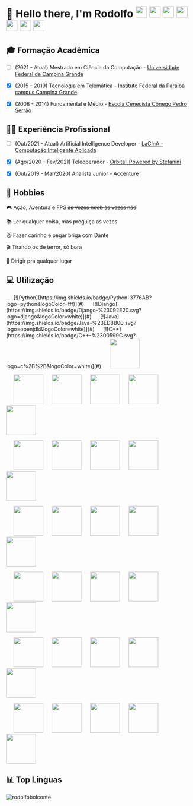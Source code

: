 # 👋 Hello there, I'm Rodolfo <a href="https://bolconte.wordpress.com" target="_blank"><img src="https://cdn.worldvectorlogo.com/logos/wordpress-blue.svg" width="30" height="30"/></a> <a href="https://linkedin.com/in/bolconte" target="_blank"><img src="https://cdn.worldvectorlogo.com/logos/linkedin-icon.svg" width="30" height="30"/></a> <a href="http://lattes.cnpq.br/0431132751476325" target="_blank"><img src="https://www.ufpb.br/ppgs/contents/imagens/logo-lattes.png/@@images/image.png" width="30" height="30"/></a> <a href="https://t.me/bolconte" target="_blank"><img src="https://cdn.worldvectorlogo.com/logos/telegram-2019-logo.svg" width="30" height="30"/></a> <a href="https://facebook.com/rbolconte" target="_blank"><img src="https://cdn.worldvectorlogo.com/logos/facebook-2020-1-1.svg" width="30" height="30"/></a> <a href="https://instagram.com/bolconte" target="_blank"><img src="https://cdn3.iconfinder.com/data/icons/popular-services-brands/512/instagram-512.png" width="30" height="30"/></a> <a href="https://www.skoob.com.br/usuario/8048131" target="_blank"><img src="http://paginapessoal.utfpr.edu.br/sidgleyandrade/skoob.png/image" width="30" height="30"/></a>

## 🎓 Formação Acadêmica
- [ ] (2021 - Atual) Mestrado em Ciência da Computação - <a href="https://www.computacao.ufcg.edu.br/mestrado-e-doutorado" target="_blank">Universidade Federal de Campina Grande</a>

- [X] (2015 - 2019) Tecnologia em Telemática - <a href="https://estudante.ifpb.edu.br/cursos/27/" target="_blank">Instituto Federal da Paraíba campus Campina Grande</a>

- [X] (2008 - 2014) Fundamental e Médio - <a href="http://cnec.br/" target="_blank">Escola Cenecista Cônego Pedro Serrão</a>

## 👨‍💻 Experiência Profissional

- [ ] (Out/2021 - Atual) Artificial Intelligence Developer - <a href="https://lacina.computacao.ufcg.edu.br/home" target="_blank">LaCInA - Computação Inteligente Aplicada</a>

- [X] (Ago/2020 - Fev/2021) Teleoperador - <a href="https://orbitall.com.br/" target="_blank">Orbitall Powered by Stefanini</a>

- [X] (Out/2019 - Mar/2020) Analista Junior - <a href="https://www.accenture.com/" target="_blank">Accenture</a>

## 🎢 Hobbies

🎮 Ação, Aventura e FPS ~~às vezes noob às vezes não~~

📚 Ler qualquer coisa, mas preguiça as vezes

😼 Fazer carinho e pegar briga com Dante

🎬 Tirando os de terror, só bora

🚗 Dirigir pra qualquer lugar

## 💻 Utilização

<p>
&nbsp;&nbsp;&nbsp;&nbsp;&nbsp;[![Python](https://img.shields.io/badge/Python-3776AB?logo=python&logoColor=fff)](#) &nbsp;&nbsp;&nbsp;&nbsp;&nbsp;[![Django](https://img.shields.io/badge/Django-%23092E20.svg?logo=django&logoColor=white)](#) &nbsp;&nbsp;&nbsp;&nbsp;&nbsp;[![Java](https://img.shields.io/badge/Java-%23ED8B00.svg?logo=openjdk&logoColor=white)](#) &nbsp;&nbsp;&nbsp;&nbsp;&nbsp;[![C++](https://img.shields.io/badge/C++-%2300599C.svg?logo=c%2B%2B&logoColor=white)](#) &nbsp;&nbsp;&nbsp;&nbsp;&nbsp;<img src="https://cdn.worldvectorlogo.com/logos/mysql-4.svg" width="80" height="80"/>
</p>






<p>
&nbsp;&nbsp;&nbsp;&nbsp;&nbsp;<img src="https://cdn.worldvectorlogo.com/logos/python-4.svg" width="80" height="80"/> &nbsp;&nbsp;&nbsp;&nbsp;&nbsp;<img src="https://cdn.worldvectorlogo.com/logos/django-community.svg" width="80" height="80"/> &nbsp;&nbsp;&nbsp;&nbsp;&nbsp;<img src="https://cdn.worldvectorlogo.com/logos/java.svg" width="80" height="80"/> &nbsp;&nbsp;&nbsp;&nbsp;&nbsp;<img src="https://cdn.worldvectorlogo.com/logos/c.svg" width="80" height="80"/> &nbsp;&nbsp;&nbsp;&nbsp;&nbsp;<img src="https://cdn.worldvectorlogo.com/logos/mysql-4.svg" width="80" height="80"/>
</p>

<p>
&nbsp;&nbsp;&nbsp;&nbsp;&nbsp;<img src="https://cdn.worldvectorlogo.com/logos/html-1.svg" width="80" height="80"/> &nbsp;&nbsp;&nbsp;&nbsp;&nbsp;<img src="https://cdn.worldvectorlogo.com/logos/css-3.svg" width="80" height="80"/> &nbsp;&nbsp;&nbsp;&nbsp;&nbsp;<img src="https://cdn.worldvectorlogo.com/logos/javascript-1.svg" width="80" height="80"/> &nbsp;&nbsp;&nbsp;&nbsp;&nbsp;<img src="https://cdn.worldvectorlogo.com/logos/jquery.svg" width="80" height="80"/> &nbsp;&nbsp;&nbsp;&nbsp;&nbsp;<img src="https://cdn.worldvectorlogo.com/logos/bootstrap-4.svg" width="80" height="80"/>
</p>

<p>
&nbsp;&nbsp;&nbsp;&nbsp;&nbsp;<img src="https://cdn.worldvectorlogo.com/logos/microsoft-windows-22.svg" width="80" height="80"/> &nbsp;&nbsp;&nbsp;&nbsp;&nbsp;<img src="https://cdn.worldvectorlogo.com/logos/linux-tux.svg" width="80" height="80"/> &nbsp;&nbsp;&nbsp;&nbsp;&nbsp;<img src="https://cdn.worldvectorlogo.com/logos/ubuntu-4.svg" width="80" height="80"/> &nbsp;&nbsp;&nbsp;&nbsp;&nbsp;<img src="https://cdn.worldvectorlogo.com/logos/git-icon.svg" width="80" height="80"/> &nbsp;&nbsp;&nbsp;&nbsp;&nbsp;<img src="https://cdn.worldvectorlogo.com/logos/github-icon-1.svg" width="80" height="80"/>
</p>

<p>
&nbsp;&nbsp;&nbsp;&nbsp;&nbsp;<img src="https://cdn.worldvectorlogo.com/logos/google-g-2015.svg" width="80" height="80"/> &nbsp;&nbsp;&nbsp;&nbsp;&nbsp;<img src="https://cdn.worldvectorlogo.com/logos/wordpress-blue.svg" width="80" height="80"/> &nbsp;&nbsp;&nbsp;&nbsp;&nbsp;<img src="https://cdn.worldvectorlogo.com/logos/photoshop-cc-4.svg" width="80" height="80"/> &nbsp;&nbsp;&nbsp;&nbsp;&nbsp;<img src="https://cdn.worldvectorlogo.com/logos/adobe-illustrator-cc-2019.svg" width="80" height="80"/> &nbsp;&nbsp;&nbsp;&nbsp;&nbsp;<img src="https://cdn.worldvectorlogo.com/logos/trello.svg" width="80" height="80"/>
</p>

<p>
&nbsp;&nbsp;&nbsp;&nbsp;&nbsp;<img src="https://cdn.worldvectorlogo.com/logos/visual-studio-code-1.svg" width="80" height="80"/> &nbsp;&nbsp;&nbsp;&nbsp;&nbsp;<img src="https://cdn.worldvectorlogo.com/logos/sublime-text.svg" width="80" height="80"/> &nbsp;&nbsp;&nbsp;&nbsp;&nbsp;<img src="https://cdn.worldvectorlogo.com/logos/word-1.svg" width="80" height="80"/> &nbsp;&nbsp;&nbsp;&nbsp;&nbsp;<img src="https://cdn.worldvectorlogo.com/logos/excel-4.svg" width="80" height="80"/> &nbsp;&nbsp;&nbsp;&nbsp;&nbsp;<img src="https://cdn.worldvectorlogo.com/logos/powerpoint-2.svg" width="80" height="80"/>
</p>

<p>
&nbsp;&nbsp;&nbsp;&nbsp;&nbsp;<img src="https://cdn.worldvectorlogo.com/logos/steam-icon-logo.svg" width="80" height="80"/> &nbsp;&nbsp;&nbsp;&nbsp;&nbsp;<img src="https://cdn.worldvectorlogo.com/logos/epic-games-2.svg" width="80" height="80"/> &nbsp;&nbsp;&nbsp;&nbsp;&nbsp;<img src="https://cdn.worldvectorlogo.com/logos/ubisoft-2017-1.svg" width="80" height="80"/> &nbsp;&nbsp;&nbsp;&nbsp;&nbsp;<img src="https://cdn.worldvectorlogo.com/logos/origin-1.svg" width="80" height="80"/> &nbsp;&nbsp;&nbsp;&nbsp;&nbsp;<img src="https://cdn.worldvectorlogo.com/logos/discord-6.svg" width="80" height="80"/>
</p>

## 📊 Top Línguas

<img src="https://github-readme-stats.vercel.app/api/top-langs/?username=rodolfobolconte&layout=compact" alt="rodolfobolconte" />
